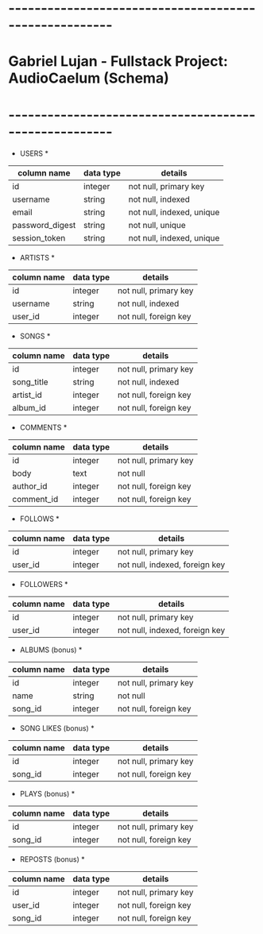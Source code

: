 # ------------------------------------------------------ 
# Gabriel Lujan - Fullstack Project: AudioCaelum (Schema) 
# ------------------------------------------------------ 


* USERS * 

| column name     | data type | details                   |
|-----------------|-----------|---------------------------|
| id              | integer   | not null, primary key     |
| username        | string    | not null, indexed         |
| email           | string    | not null, indexed, unique |
| password_digest | string    | not null, unique          |
| session_token   | string    | not null, indexed, unique |


* ARTISTS * 

| column name | data type | details               |
|-------------|-----------|-----------------------|
| id          | integer   | not null, primary key |
| username    | string    | not null, indexed     |
| user_id     | integer   | not null, foreign key |


* SONGS * 

| column name  | data type | details               |
|--------------|-----------|-----------------------|
| id           | integer   | not null, primary key |
| song_title   | string    | not null, indexed     |
| artist_id    | integer   | not null, foreign key |
| album_id     | integer   | not null, foreign key |


* COMMENTS * 

| column name  | data type | details               |
|--------------|-----------|-----------------------|
| id           | integer   | not null, primary key |
| body         | text      | not null              |
| author_id    | integer   | not null, foreign key |
| comment_id   | integer   | not null, foreign key |


* FOLLOWS * 

| column name | data type | details                        |
|-------------|-----------|--------------------------------|
| id          | integer   | not null, primary key          |
| user_id     | integer   | not null, indexed, foreign key |


* FOLLOWERS * 

| column name   | data type | details                        |
|---------------|-----------|--------------------------------|
| id            | integer   | not null, primary key          |
| user_id       | integer   | not null, indexed, foreign key |


* ALBUMS (bonus) * 

| column name | data type | details               |
|-------------|-----------|-----------------------|
| id          | integer   | not null, primary key |
| name        | string    | not null              |
| song_id     | integer   | not null, foreign key |


* SONG LIKES (bonus) * 

| column name             | data type | details               |
|-------------------------|-----------|-----------------------|
| id                      | integer   | not null, primary key |
| song_id                 | integer   | not null, foreign key |


* PLAYS (bonus) * 

| column name       | data type | details               |
|-------------------|-----------|-----------------------|
| id                | integer   | not null, primary key |
| song_id           | integer   | not null, foreign key |


* REPOSTS (bonus) * 

| column name         | data type | details               |
|---------------------|-----------|-----------------------|
| id                  | integer   | not null, primary key |
| user_id             | integer   | not null, foreign key |
| song_id             | integer   | not null, foreign key |
